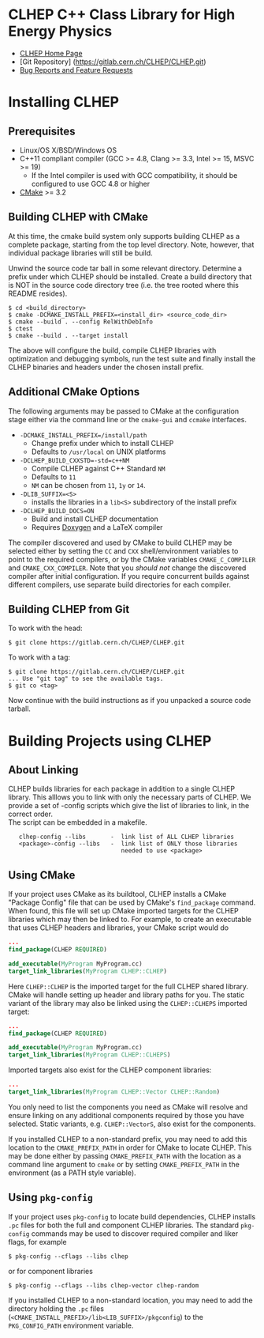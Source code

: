 CLHEP C++ Class Library for High Energy Physics
===============================================

- [CLHEP Home Page](http://proj-clhep.web.cern.ch/proj-clhep/)
- [Git Repository] (https://gitlab.cern.ch/CLHEP/CLHEP.git)
- [Bug Reports and Feature Requests](https://its.cern.ch/jira/browse/CLHEP/)

Installing CLHEP
================
Prerequisites
-------------
- Linux/OS X/BSD/Windows OS
- C++11 compliant compiler (GCC >= 4.8, Clang >= 3.3, Intel >= 15, MSVC >= 19)
    - If the Intel compiler is used with GCC compatibility, it should be configured
      to use GCC 4.8 or higher
- [CMake](http://www.cmake.org) >= 3.2

Building CLHEP with CMake
-------------------------
At this time, the cmake build system only supports building CLHEP as a
complete package, starting from the top level directory.  Note, however,
that individual package libraries will still be build.

Unwind the source code tar ball in some relevant directory. Determine a prefix
under which CLHEP should be installed. Create a build directory that is
NOT in the source code directory tree (i.e. the tree rooted where this README
resides).

```
$ cd <build_directory>
$ cmake -DCMAKE_INSTALL_PREFIX=<install_dir> <source_code_dir>
$ cmake --build . --config RelWithDebInfo
$ ctest
$ cmake --build . --target install
```

The above will configure the build, compile CLHEP libraries with optimization and
debugging symbols, run the test suite and finally install the CLHEP binaries and
headers under the chosen install prefix.

Additional CMake Options
------------------------
The following arguments may be passed to CMake at the configuration stage either
via the command line or the `cmake-gui` and `ccmake` interfaces.

- `-DCMAKE_INSTALL_PREFIX=/install/path`
    - Change prefix under which to install CLHEP
    - Defaults to `/usr/local` on UNIX platforms
- `-DCLHEP_BUILD_CXXSTD=-std=c++NM`
    - Compile CLHEP against C++ Standard `NM`
    - Defaults to `11`
    - `NM` can be chosen from `11`, `1y` or `14`.
- `-DLIB_SUFFIX=<S>`
    - installs the libraries in a `lib<S>` subdirectory of the
      install prefix
- `-DCLHEP_BUILD_DOCS=ON`
    - Build and install CLHEP documentation
    - Requires [Doxygen](http://www.doxygen.org) and a LaTeX compiler

The compiler discovered and used by CMake to build CLHEP may be
selected either by setting the `CC` and `CXX` shell/environment variables
to point to the required compilers, or by the CMake variables
`CMAKE_C_COMPILER` and `CMAKE_CXX_COMPILER`. Note that you *should not*
change the discovered compiler after initial configuration. If you
require concurrent builds against different compilers, use separate
build directories for each compiler.

Building CLHEP from Git
-----------------------
To work with the head:

```
$ git clone https://gitlab.cern.ch/CLHEP/CLHEP.git
```

To work with a tag:

```
$ git clone https://gitlab.cern.ch/CLHEP/CLHEP.git
... Use "git tag" to see the available tags.
$ git co <tag>
```

Now continue with the build instructions as if you unpacked a source code tarball.


Building Projects using CLHEP
=============================
About Linking
-------------
CLHEP builds libraries for each package in addition to a single CLHEP library.
This alllows you to link with only the necessary parts of CLHEP.
We provide a set of <package>-config scripts which give the list of
libraries to link, in the correct order.  
The script can be embedded in a makefile.
```
   clhep-config --libs       -  link list of ALL CLHEP libraries
   <package>-config --libs   -  link list of ONLY those libraries 
                                needed to use <package>
```
Using CMake
-----------
If your project uses CMake as its buildtool, CLHEP installs a CMake
"Package Config" file that can be used by CMake's `find_package` command.
When found, this file will set up CMake imported targets for the CLHEP
libraries which may then be linked to. For example, to create an
executable that uses CLHEP headers and libraries, your CMake script
would do

```cmake
...
find_package(CLHEP REQUIRED)

add_executable(MyProgram MyProgram.cc)
target_link_libraries(MyProgram CLHEP::CLHEP)
```

Here `CLHEP::CLHEP` is the imported target for the full CLHEP shared library.
CMake will handle setting up header and library paths for you. The static
variant of the library may also be linked using the `CLHEP::CLHEPS` imported
target:

```cmake
...
find_package(CLHEP REQUIRED)

add_executable(MyProgram MyProgram.cc)
target_link_libraries(MyProgram CLHEP::CLHEPS)
```

Imported targets also exist for the CLHEP component libraries:

```cmake
...
target_link_libraries(MyProgram CLHEP::Vector CLHEP::Random)
```

You only need to list the components you need as CMake will resolve and
ensure linking on any additional components required by those you have selected.
Static variants, e.g. `CLHEP::VectorS`, also exist for the components.

If you installed CLHEP to a non-standard prefix, you may need to
add this location to the `CMAKE_PREFIX_PATH` in order for CMake to locate CLHEP.
This may be done either by passing `CMAKE_PREFIX_PATH` with the location as a
command line argument to `cmake` or by setting `CMAKE_PREFIX_PATH` in the
environment (as a PATH style variable).

Using `pkg-config`
------------------
If your project uses `pkg-config` to locate build dependencies, CLHEP installs
`.pc` files for both the full and component CLHEP libraries. The standard
`pkg-config` commands may be used to discover required compiler and liker
flags, for example

```
$ pkg-config --cflags --libs clhep
```

or for component libraries

```
$ pkg-config --cflags --libs clhep-vector clhep-random
```

If you installed CLHEP to a non-standard location, you may need to add the
directory holding the `.pc` files (`<CMAKE_INSTALL_PREFIX>/lib<LIB_SUFFIX>/pkgconfig`)
to the `PKG_CONFIG_PATH` environment variable.

